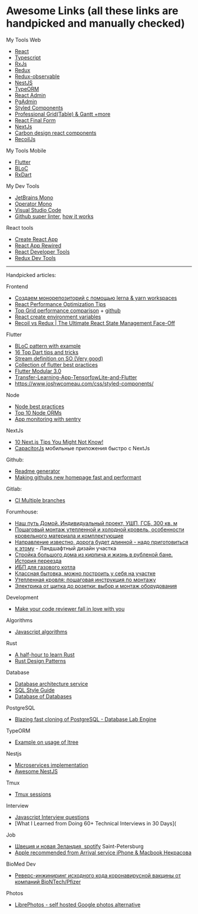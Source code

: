 # Awesome Links (all these links are handpicked and manually checked)

My Tools Web
* [React](https://ru.reactjs.org/)
* [Typescript](https://www.typescriptlang.org/)
* [RxJs](https://rxjs-dev.firebaseapp.com/)
* [Redux](https://redux.js.org/)
* [Redux-observable](https://redux-observable.js.org/)
* [NestJS](https://nestjs.com/)
* [TypeORM](https://typeorm.io)
* [React Admin](https://marmelab.com/react-admin/)
* [PgAdmin](https://www.pgadmin.org/)
* [Styled Components](https://styled-components.com/)
* [Professional Grid(Table) & Gantt +more](https://dhtmlx.com/)
* [React Final Form](https://final-form.org/react)
* [NextJs](https://nextjs.org/)
* [Carbon design react components](https://github.com/carbon-design-system/carbon/tree/master/packages/react)
* [RecoilJs](https://recoiljs.org/)


My Tools Mobile
 * [Flutter](https://flutter.dev/)
 * [BLoC](https://pub.dev/packages/flutter_bloc)
 * [RxDart](https://pub.dev/packages/rxdart)
 
My Dev Tools
 * [JetBrains Mono](https://www.jetbrains.com/ru-ru/lp/mono/)
 * [Operator Mono](https://github.com/kiliman/operator-mono-lig)
 * [Visual Studio Code](https://code.visualstudio.com/)
 * [Github super linter](https://github.com/github/super-linter/), [how it works](https://github.blog/2020-06-18-introducing-github-super-linter-one-linter-to-rule-them-all/)

React tools
 * [Create React App](https://github.com/facebook/create-react-app)
 * [React App Rewired](https://www.npmjs.com/package/react-app-rewired)
 * [React Developer Tools](https://chrome.google.com/webstore/detail/react-developer-tools/fmkadmapgofadopljbjfkapdkoienihi?hl=ru)
 * [Redux Dev Tools](https://chrome.google.com/webstore/detail/redux-devtools/lmhkpmbekcpmknklioeibfkpmmfibljd?hl=ru)

----------------------------

Handpicked articles:

Frontend
* [Создаем монорепозиторий с помощью lerna & yarn workspaces](https://habr.com/ru/post/448766/)
* [React Performance Optimization Tips](https://dev.to/harshdand/react-performance-optimization-tips-4238)
* [Top Grid performance comparison](https://medium.com/bryntum/five-fast-javascript-data-grids-a-performance-review-22b456ba423b) + [github](https://github.com/bryntum/grid-performance)
* [React create environment variables](https://medium.com/@tacomanator/environments-with-create-react-app-7b645312c09d)
* [Recoil vs Redux | The Ultimate React State Management Face-Off](https://medium.com/@chandan.reddy/react-recoil-vs-redux-the-ultimate-react-state-management-face-off-188a729a70ee#:~:text=In%20redux%2C%20actions%20are%20fired,shared%20atom%20state%20using%20selectors.)

Flutter
* [BLoC pattern with example](https://blog.codemagic.io/images_videos/)
* [16 Top Dart tips and tricks](https://codewithandrea.com/videos/2020-11-16-top-dart-tips-and-tricks-for-flutter-devs/)
* [Stream definition on SO (Very good)](https://stackoverflow.com/questions/1216380/what-is-a-stream/1216397#1216397)
* [Collection of flutter best practices](https://github.com/Solido/awesome-flutter)
* [Flutter Modular 3.0](https://medium.com/flutterando/announcing-flutter-modular-3-0-beta-with-null-safety-b0a0e13f67b6)
* [Transfer-Learning-App-TensorfowLite-and-Flutter](https://medium.com/google-cloud/on-device-machine-learning-train-and-run-tensorflow-lite-models-in-your-flutter-apps-15ea796e5ad4)
* https://www.joshwcomeau.com/css/styled-components/

Node

* [Node best practices](https://github.com/goldbergyoni/nodebestpractices#readme)
* [Top 10 Node ORMs](https://www.prisma.io/dataguide/database-tools/top-nodejs-orms-query-builders-and-database-libraries-in-2020)
* [App monitoring with sentry](https://sentry.io/for/node/)

NextJs
 * [10 Next.js Tips You Might Not Know!](https://www.youtube.com/watch?v=R59e1Vl5lO8)
 * [CapacitorJs](https://capacitorjs.com/) мобильные приложения быстро с NextJs

Github:
* [Readme generator](https://github.com/rahuldkjain/github-profile-readme-generator)
* [Making githubs new homepage fast and performant](https://github.blog/2021-01-29-making-githubs-new-homepage-fast-and-performant/)

Gitlab:
* [CI Multiple branches](https://stackoverflow.com/questions/49569253/gitlab-ci-multiple-branches)

Forumhouse:
* [Наш путь Домой. Индивидуальный проект, УШП, ГСБ, 300 кв. м](https://www.forumhouse.ru/threads/473224/)
* [Пошаговый монтаж утепленной и холодной кровель, особенности кровельного материала и комплектующие](https://www.forumhouse.ru/academy/courses/64/lessons/285)
* [Направление известно, дорога будет длинной - надо приготовиться к этому](https://www.forumhouse.ru/threads/506940/page-10) - Ландшафтный дизайн участка
* [Стройка большого дома из кирпича и жизнь в рубленой бане. История переезда](https://www.forumhouse.ru/journal/videos/5600-strojka-bolshogo-doma-iz-kirpicha-i-zhizn-v-rublenoj-bane-istoriya-pereezda?utm_source=sendpulse&utm_medium=email&utm_campaign=tn_noviy_god_dec_20&spush=ZS5kdWJza2l5QGdtYWlsLmNvbQ==)
* [ИБП для газового котла](https://www.forumhouse.ru/threads/458294/)
* [Классная бытовка, можно построить у себя на участке](https://www.youtube.com/watch?v=baW5XKNwcGk)
* [Утепленная кровля: пошаговая инструкция по монтажу](https://www.forumhouse.ru/academy/courses/64?utm_source=sendpulse&utm_medium=email&utm_campaign=fh_academy_uteplenie+krovli&spush=ZS5kdWJza2l5QGdtYWlsLmNvbQ==)
* [Электрика от щитка до розетки: выбор и монтаж оборудования](https://www.forumhouse.ru/academy/courses/59?utm_source=sendpulse&utm_medium=email&utm_campaign=fh_academy_legrand_promo&spush=ZS5kdWJza2l5QGdtYWlsLmNvbQ==)

Development
* [Make your code reviewer fall in love with you](https://mtlynch.io/code-review-love/)

Algorithms
* [Javascript algorithms](https://github.com/trekhleb/javascript-algorithms)

Rust
* [A half-hour to learn Rust](https://fasterthanli.me/articles/a-half-hour-to-learn-rust?utm_source=hackernewsletter&utm_medium=email&utm_term=code)
* [Rust Design Patterns](https://rust-unofficial.github.io/patterns/intro.html)

Database
* [Database architecture service](https://dbdiagram.io)
* [SQL Style Guide](https://www.sqlstyle.guide/)
* [Database of Databases](https://dbdb.io/)

PostgreSQL
* [Blazing fast cloning of PostgreSQL - Database Lab Engine](https://gitlab.com/postgres-ai/database-lab)

TypeORM
 * [Example on usage of ltree](https://github.com/typeorm/typeorm/commit/43a7386719280a11cfd0495748189799bc51b7d6)

Nestjs
* [Microservices implementation](https://wanago.io/2020/11/16/api-nestjs-microservices/)
* [Awesome NestJS](https://awesomeopensource.com/project/juliandavidmr/awesome-nestjs)

Tmux
* [Tmux sessions](https://askubuntu.com/questions/868186/how-to-kill-all-tmux-sessions-or-at-least-multiple-sessions-from-the-cli#:~:text=If%20you%20are%20inside%20a,to%20kill%20that%20specific%20session.)

Interview
* [Javascript Interview questions](https://github.com/lydiahallie/javascript-questions#readme)
* [What I Learned from Doing 60+ Technical Interviews in 30 Days](

Job
* [Швеция и новая Зеландия, spotify](https://vc.ru/life/197965?_gl=1*fpi9i3*_ga*SzVFTjh6UWhZWmlkTUVIOGpBbUl3Y29EZk9PNWg3cU1HQlBiLWxnYzh0MC1KUk16NXdBZDA0aVktTGN3dzh6RQ..)
Saint-Petersburg
* [Apple recommended from Arrival service iPhone & Macbook Некрасова](https://secrets-service.ru/)

BioMed Dev
* [Реверс-инжиниринг исходного кода коронавирусной вакцины от компаний BioNTech/Pfizer](https://habr.com/ru/post/535626/)

Photos
 * [LibrePhotos - self hosted Google photos alternative](https://github.com/LibrePhotos/librephotos?utm_source=hackernewsletter&utm_medium=email&utm_term=show_hn)

